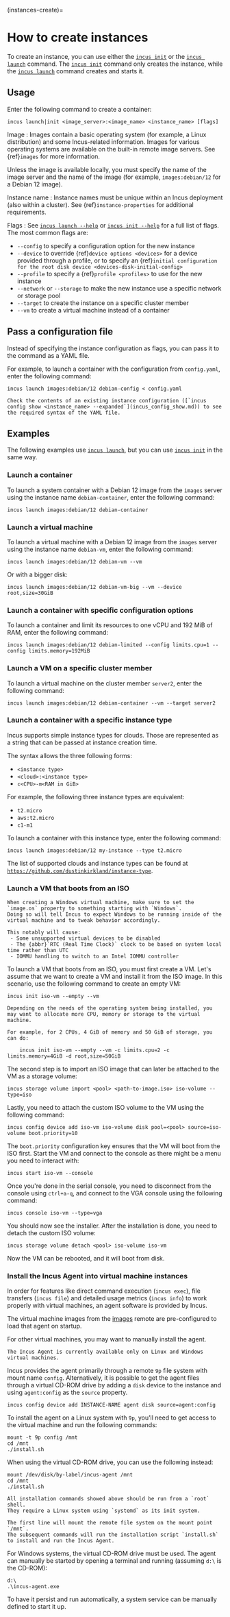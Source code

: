 (instances-create)=
# How to create instances

To create an instance, you can use either the [`incus init`](incus_create.md) or the [`incus launch`](incus_launch.md) command.
The [`incus init`](incus_create.md) command only creates the instance, while the [`incus launch`](incus_launch.md) command creates and starts it.

## Usage

Enter the following command to create a container:

    incus launch|init <image_server>:<image_name> <instance_name> [flags]

Image
: Images contain a basic operating system (for example, a Linux distribution) and some Incus-related information.
  Images for various operating systems are available on the built-in remote image servers.
  See {ref}`images` for more information.

  Unless the image is available locally, you must specify the name of the image server and the name of the image (for example, `images:debian/12` for a Debian 12 image).

Instance name
: Instance names must be unique within an Incus deployment (also within a cluster).
  See {ref}`instance-properties` for additional requirements.

Flags
: See [`incus launch --help`](incus_launch.md) or [`incus init --help`](incus_create.md) for a full list of flags.
  The most common flags are:

  - `--config` to specify a configuration option for the new instance
  - `--device` to override {ref}`device options <devices>` for a device provided through a profile, or to specify an {ref}`initial configuration for the root disk device <devices-disk-initial-config>`
  - `--profile` to specify a {ref}`profile <profiles>` to use for the new instance
  - `--network` or `--storage` to make the new instance use a specific network or storage pool
  - `--target` to create the instance on a specific cluster member
  - `--vm` to create a virtual machine instead of a container

## Pass a configuration file

Instead of specifying the instance configuration as flags, you can pass it to the command as a YAML file.

For example, to launch a container with the configuration from `config.yaml`, enter the following command:

    incus launch images:debian/12 debian-config < config.yaml

```{tip}
Check the contents of an existing instance configuration ([`incus config show <instance_name> --expanded`](incus_config_show.md)) to see the required syntax of the YAML file.
```

## Examples

The following examples use [`incus launch`](incus_launch.md), but you can use [`incus init`](incus_create.md) in the same way.

### Launch a container

To launch a system container with a Debian 12 image from the `images` server using the instance name `debian-container`, enter the following command:

    incus launch images:debian/12 debian-container

### Launch a virtual machine

To launch a virtual machine with a Debian 12 image from the `images` server using the instance name `debian-vm`, enter the following command:

    incus launch images:debian/12 debian-vm --vm

Or with a bigger disk:

    incus launch images:debian/12 debian-vm-big --vm --device root,size=30GiB

### Launch a container with specific configuration options

To launch a container and limit its resources to one vCPU and 192 MiB of RAM, enter the following command:

    incus launch images:debian/12 debian-limited --config limits.cpu=1 --config limits.memory=192MiB

### Launch a VM on a specific cluster member

To launch a virtual machine on the cluster member `server2`, enter the following command:

    incus launch images:debian/12 debian-container --vm --target server2

### Launch a container with a specific instance type

Incus supports simple instance types for clouds.
Those are represented as a string that can be passed at instance creation time.

The syntax allows the three following forms:

- `<instance type>`
- `<cloud>:<instance type>`
- `c<CPU>-m<RAM in GiB>`

For example, the following three instance types are equivalent:

- `t2.micro`
- `aws:t2.micro`
- `c1-m1`

To launch a container with this instance type, enter the following command:

    incus launch images:debian/12 my-instance --type t2.micro

The list of supported clouds and instance types can be found at [`https://github.com/dustinkirkland/instance-type`](https://github.com/dustinkirkland/instance-type).

### Launch a VM that boots from an ISO

```{note}
When creating a Windows virtual machine, make sure to set the `image.os` property to something starting with `Windows`.
Doing so will tell Incus to expect Windows to be running inside of the virtual machine and to tweak behavior accordingly.

This notably will cause:
 - Some unsupported virtual devices to be disabled
 - The {abbr}`RTC (Real Time Clock)` clock to be based on system local time rather than UTC
 - IOMMU handling to switch to an Intel IOMMU controller
```

To launch a VM that boots from an ISO, you must first create a VM.
Let's assume that we want to create a VM and install it from the ISO image.
In this scenario, use the following command to create an empty VM:

    incus init iso-vm --empty --vm

```{note}
Depending on the needs of the operating system being installed, you may want to allocate more CPU, memory or storage to the virtual machine.

For example, for 2 CPUs, 4 GiB of memory and 50 GiB of storage, you can do:

    incus init iso-vm --empty --vm -c limits.cpu=2 -c limits.memory=4GiB -d root,size=50GiB
```

The second step is to import an ISO image that can later be attached to the VM as a storage volume:

    incus storage volume import <pool> <path-to-image.iso> iso-volume --type=iso

Lastly, you need to attach the custom ISO volume to the VM using the following command:

    incus config device add iso-vm iso-volume disk pool=<pool> source=iso-volume boot.priority=10

The `boot.priority` configuration key ensures that the VM will boot from the ISO first.
Start the VM and connect to the console as there might be a menu you need to interact with:

    incus start iso-vm --console

Once you're done in the serial console, you need to disconnect from the console using `ctrl+a-q`, and connect to the VGA console using the following command:

    incus console iso-vm --type=vga

You should now see the installer. After the installation is done, you need to detach the custom ISO volume:

    incus storage volume detach <pool> iso-volume iso-vm

Now the VM can be rebooted, and it will boot from disk.

### Install the Incus Agent into virtual machine instances

In order for features like direct command execution (`incus exec`), file transfers (`incus file`) and detailed usage metrics (`incus info`)
to work properly with virtual machines, an agent software is provided by Incus.

The virtual machine images from the [images](https://images.linuxcontainers.org) remote are pre-configured to load that agent on startup.

For other virtual machines, you may want to manually install the agent.

```{note}
The Incus Agent is currently available only on Linux and Windows virtual machines.
```

Incus provides the agent primarily through a remote `9p` file system with mount name `config`.
Alternatively, it is possible to get the agent files through a virtual CD-ROM drive by adding a `disk` device to the instance and using `agent:config` as the `source` property.

    incus config device add INSTANCE-NAME agent disk source=agent:config

To install the agent on a Linux system with `9p`, you'll need to get access to the virtual machine and run the following commands:

    mount -t 9p config /mnt
    cd /mnt
    ./install.sh

When using the virtual CD-ROM drive, you can use the following instead:

    mount /dev/disk/by-label/incus-agent /mnt
    cd /mnt
    ./install.sh

```{note}
All installation commands showed above should be run from a `root` shell.
They require a Linux system using `systemd` as its init system.

The first line will mount the remote file system on the mount point `/mnt`.
The subsequent commands will run the installation script `install.sh` to install and run the Incus Agent.
```

For Windows systems, the virtual CD-ROM drive must be used.
The agent can manually be started by opening a terminal and running (assuming `d:\` is the CD-ROM):

    d:\
    .\incus-agent.exe

To have it persist and run automatically, a system service can be manually defined to start it up.

